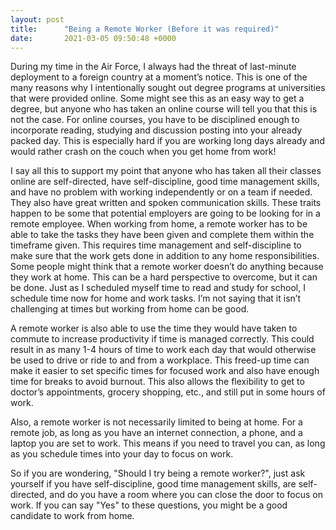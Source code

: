 ```yaml
---
layout: post
title:      "Being a Remote Worker (Before it was required)"
date:       2021-03-05 09:50:48 +0000
---
```


During my time in the Air Force, I always had the threat of last-minute deployment to a foreign country at a moment’s notice. This is one of the many reasons why I intentionally sought out degree programs at universities that were provided online. Some might see this as an easy way to get a degree, but anyone who has taken an online course will tell you that this is not the case. For online courses, you have to be disciplined enough to incorporate reading, studying and discussion posting into your already packed day. This is especially hard if you are working long days already and would rather crash on the couch when you get home from work!

I say all this to support my point that anyone who has taken all their classes online are self-directed, have self-discipline, good time management skills, and have no problem with working independently or on a team if needed. They also have great written and spoken communication skills. These traits happen to be some that potential employers are going to be looking for in a remote employee. When working from home, a remote worker has to be able to take the tasks they have been given and complete them within the timeframe given. This requires time management and self-discipline to make sure that the work gets done in addition to any home responsibilities. Some people might think that a remote worker doesn’t do anything because they work at home. This can be a hard perspective to overcome, but it can be done. Just as I scheduled myself time to read and study for school, I schedule time now for home and work tasks. I’m not saying that it isn’t challenging at times but working from home can be good.

A remote worker is also able to use the time they would have taken to commute to increase productivity if time is managed correctly. This could result in as many 1-4 hours of time to work each day that would otherwise be used to drive or ride to and from a workplace. This freed-up time can make it easier to set specific times for focused work and also have enough time for breaks to avoid burnout. This also allows the flexibility to get to doctor’s appointments, grocery shopping, etc., and still put in some hours of work.

Also, a remote worker is not necessarily limited to being at home. For a remote job, as long as you have an internet connection, a phone, and a laptop you are set to work. This means if you need to travel you can, as long as you schedule times into your day to focus on work.

So if you are wondering, "Should I try being a remote worker?", just ask yourself if you have self-discipline, good time management skills, are self-directed, and do you have a room where you can close the door to focus on work. If you can say "Yes" to these questions, you might be a good candidate to work from home.
